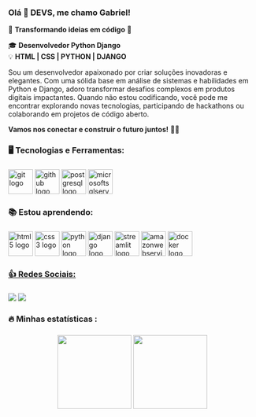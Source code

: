 
### Olá 👋 DEVS, me chamo Gabriel! 

🌟 **Transformando ideias em código** 🌟

🎓 **Desenvolvedor Python Django**  
💡 **HTML | CSS | PYTHON | DJANGO**

Sou um desenvolvedor apaixonado por criar soluções inovadoras e elegantes. Com uma sólida base em análise de sistemas e habilidades em Python e Django, adoro transformar desafios complexos em produtos digitais impactantes.
Quando não estou codificando, você pode me encontrar explorando novas tecnologias, participando de hackathons ou colaborando em projetos de código aberto.

**Vamos nos conectar e construir o futuro juntos!** 🚀✨

###

<h3 align="left">🖥️ Tecnologias e Ferramentas:</h3>

###

<div align="left">
<img src="https://cdn.jsdelivr.net/gh/devicons/devicon/icons/git/git-original.svg" width="50" height="50" alt="git logo"/> <img src="https://cdn.jsdelivr.net/gh/devicons/devicon/icons/github/github-original-wordmark.svg" width="50" height="50" alt="github logo"/> <img src="https://cdn.jsdelivr.net/gh/devicons/devicon@latest/icons/postgresql/postgresql-plain-wordmark.svg" width="50" heigth="50" alt="postgresql logo"/> <img src="https://cdn.jsdelivr.net/gh/devicons/devicon@latest/icons/microsoftsqlserver/microsoftsqlserver-plain-wordmark.svg" width="50" heigth="50" alt="microsoftsqlserver logo"/>
</div>          

###

<h3 align="left">📚 Estou aprendendo:</h3>

###

<div align="left">
<img src="https://cdn.jsdelivr.net/gh/devicons/devicon/icons/html5/html5-original.svg" height="50" alt="html5 logo"/> <img src="https://cdn.jsdelivr.net/gh/devicons/devicon/icons/css3/css3-original.svg" height="50" alt="css3 logo" /> <img src="https://cdn.jsdelivr.net/gh/devicons/devicon/icons/python/python-original-wordmark.svg" height="50" alt="python logo"/> <img src="https://cdn.jsdelivr.net/gh/devicons/devicon@latest/icons/django/django-plain-wordmark.svg" height="50" alt="django logo"/> <img src="https://cdn.jsdelivr.net/gh/devicons/devicon@latest/icons/streamlit/streamlit-plain-wordmark.svg" height="50" alt="streamlit logo"/> <img src="https://cdn.jsdelivr.net/gh/devicons/devicon@latest/icons/amazonwebservices/amazonwebservices-plain-wordmark.svg" height="50" alt="amazonwebservices logo"/> <img src="https://cdn.jsdelivr.net/gh/devicons/devicon/icons/docker/docker-plain-wordmark.svg" height="50" alt="docker logo" />
</div>

###

<div>
<a href="https://github.com/devgabrielvieira">
</div>

###

<h3 align="left">👍 Redes Sociais:</h3> 

###

[<img src="https://img.shields.io/badge/linkedin-%230077B5.svg?&style=for-the-badge&logo=linkedin&logoColor=white" />](https://www.linkedin.com/in/devgabrielvieira/) [<img src = "https://img.shields.io/badge/instagram-%23E4405F.svg?  &style=for-the-badge&logo=instagram&logoColor=white">](https://www.instagram.com/dev.gabivieira/)

###

<h3 align="left">🔥   Minhas estatísticas :</h3>

###

<div align="center">
<img src="https://github-readme-stats.vercel.app/api?username=devgabrielvieira&theme=vue-dark&show_icons=true&hide_border=true&count_private=false" height="150" />
<img src="https://github-readme-stats.vercel.app/api/top-langs/?username=devgabrielvieira&theme=vue-dark&show_icons=true&hide_border=true&layout=compact" height="150" />
</div>

###

